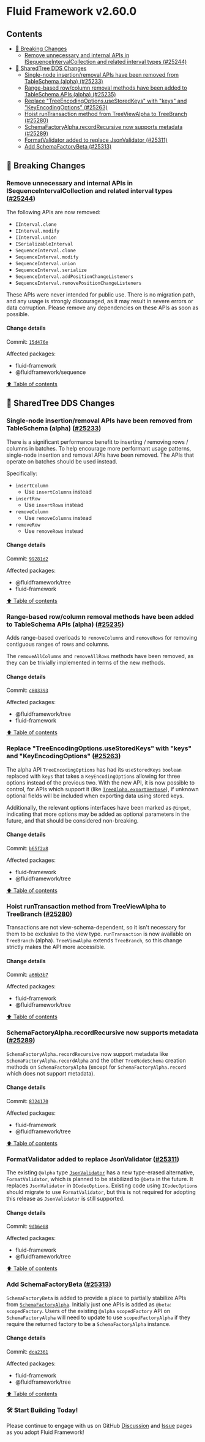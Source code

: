 <!-- THIS IS AN AUTOGENERATED FILE. DO NOT EDIT THIS FILE DIRECTLY. -->

# Fluid Framework v2.60.0

## Contents

- [🚨 Breaking Changes](#-breaking-changes)
  - [Remove unnecessary and internal APIs in ISequenceIntervalCollection and related interval types (#25244)](#remove-unnecessary-and-internal-apis-in-isequenceintervalcollection-and-related-interval-types-25244)
- [🌳 SharedTree DDS Changes](#-sharedtree-dds-changes)
  - [Single-node insertion/removal APIs have been removed from TableSchema (alpha) (#25233)](#single-node-insertionremoval-apis-have-been-removed-from-tableschema-alpha-25233)
  - [Range-based row/column removal methods have been added to TableSchema APIs (alpha) (#25235)](#range-based-rowcolumn-removal-methods-have-been-added-to-tableschema-apis-alpha-25235)
  - [Replace "TreeEncodingOptions.useStoredKeys" with "keys" and "KeyEncodingOptions" (#25263)](#replace-treeencodingoptionsusestoredkeys-with-keys-and-keyencodingoptions-25263)
  - [Hoist runTransaction method from TreeViewAlpha to TreeBranch (#25280)](#hoist-runtransaction-method-from-treeviewalpha-to-treebranch-25280)
  - [SchemaFactoryAlpha.recordRecursive now supports metadata (#25289)](#schemafactoryalpharecordrecursive-now-supports-metadata-25289)
  - [FormatValidator added to replace JsonValidator (#25311)](#formatvalidator-added-to-replace-jsonvalidator-25311)
  - [Add SchemaFactoryBeta (#25313)](#add-schemafactorybeta-25313)

## 🚨 Breaking Changes

### Remove unnecessary and internal APIs in ISequenceIntervalCollection and related interval types ([#25244](https://github.com/microsoft/FluidFramework/issues/25244))

The following APIs are now removed:

- `IInterval.clone`
- `IInterval.modify`
- `IInterval.union`
- `ISerializableInterval`
- `SequenceInterval.clone`
- `SequenceInterval.modify`
- `SequenceInterval.union`
- `SequenceInterval.serialize`
- `SequenceInterval.addPositionChangeListeners`
- `SequenceInterval.removePositionChangeListeners`

These APIs were never intended for public use. There is no migration path, and any usage is strongly discouraged, as it may result in severe errors or data corruption. Please remove any dependencies on these APIs as soon as possible.

#### Change details

Commit: [`15d476e`](https://github.com/microsoft/FluidFramework/commit/15d476ea7069eb4de317a726733aa8fb9e8486e8)

Affected packages:

- fluid-framework
- @fluidframework/sequence

[⬆️ Table of contents](#contents)

## 🌳 SharedTree DDS Changes

### Single-node insertion/removal APIs have been removed from TableSchema (alpha) ([#25233](https://github.com/microsoft/FluidFramework/issues/25233))

There is a significant performance benefit to inserting / removing rows / columns in batches. To help encourage more performant usage patterns, single-node insertion and removal APIs have been removed. The APIs that operate on batches should be used instead.

Specifically:

- `insertColumn`
  - Use `insertColumns` instead
- `insertRow`
  - Use `insertRows` instead
- `removeColumn`
  - Use `removeColumns` instead
- `removeRow`
  - Use `removeRows` instead

#### Change details

Commit: [`99281d2`](https://github.com/microsoft/FluidFramework/commit/99281d2b24ec406760c9029aad5aa72a9265a65d)

Affected packages:

- @fluidframework/tree
- fluid-framework

[⬆️ Table of contents](#contents)

### Range-based row/column removal methods have been added to TableSchema APIs (alpha) ([#25235](https://github.com/microsoft/FluidFramework/issues/25235))

Adds range-based overloads to `removeColumns` and `removeRows` for removing contiguous ranges of rows and columns.

The `removeAllColumns` and `removeAllRows` methods have been removed, as they can be trivially implemented in terms of the new methods.

#### Change details

Commit: [`c803393`](https://github.com/microsoft/FluidFramework/commit/c803393cec6847f4294dc34b4a074ec93baf111c)

Affected packages:

- @fluidframework/tree
- fluid-framework

[⬆️ Table of contents](#contents)

### Replace "TreeEncodingOptions.useStoredKeys" with "keys" and "KeyEncodingOptions" ([#25263](https://github.com/microsoft/FluidFramework/issues/25263))

The alpha API `TreeEncodingOptions` has had its `useStoredKeys` `boolean` replaced with `keys` that takes a `KeyEncodingOptions` allowing for three options instead of the previous two. With the new API, it is now possible to control, for APIs which support it (like [`TreeAlpha.exportVerbose`](https://fluidframework.com/docs/api/fluid-framework/treealpha-interface#exportverbose-methodsignature)), if unknown optional fields will be included when exporting data using stored keys.

Additionally, the relevant options interfaces have been marked as `@input`, indicating that more options may be added as optional parameters in the future, and that should be considered non-breaking.

#### Change details

Commit: [`b65f2a8`](https://github.com/microsoft/FluidFramework/commit/b65f2a86d44d690a675867600a0a7e3c1608a473)

Affected packages:

- fluid-framework
- @fluidframework/tree

[⬆️ Table of contents](#contents)

### Hoist runTransaction method from TreeViewAlpha to TreeBranch ([#25280](https://github.com/microsoft/FluidFramework/issues/25280))

Transactions are not view-schema-dependent, so it isn't necessary for them to be exclusive to the view type. `runTransaction` is now available on `TreeBranch` (alpha). `TreeViewAlpha` extends `TreeBranch`, so this change strictly makes the API more accessible.

#### Change details

Commit: [`a66b3b7`](https://github.com/microsoft/FluidFramework/commit/a66b3b77df346d1689ddedcefc16846eda45991a)

Affected packages:

- fluid-framework
- @fluidframework/tree

[⬆️ Table of contents](#contents)

### SchemaFactoryAlpha.recordRecursive now supports metadata ([#25289](https://github.com/microsoft/FluidFramework/issues/25289))

`SchemaFactoryAlpha.recordRecursive` now support metadata like `SchemaFactoryAlpha.recordAlpha` and the other `TreeNodeSchema` creation methods on `SchemaFactoryAlpha` (except for `SchemaFactoryAlpha.record` which does not support metadata).

#### Change details

Commit: [`8324170`](https://github.com/microsoft/FluidFramework/commit/83241702d5fb5608cfa0add569c7803837abcf82)

Affected packages:

- fluid-framework
- @fluidframework/tree

[⬆️ Table of contents](#contents)

### FormatValidator added to replace JsonValidator ([#25311](https://github.com/microsoft/FluidFramework/issues/25311))

The existing `@alpha` type [`JsonValidator`](https://fluidframework.com/docs/api/fluid-framework/jsonvalidator-interface) has a new type-erased alternative, `FormatValidator`, which is planned to be stabilized to `@beta` in the future. It replaces `JsonValidator` in `ICodecOptions`. Existing code using `ICodecOptions` should migrate to use `FormatValidator`, but this is not required for adopting this release as `JsonValidator` is still supported.

#### Change details

Commit: [`9db6e08`](https://github.com/microsoft/FluidFramework/commit/9db6e08ec12973e7cc4f7fe86fecd054bafcd1c0)

Affected packages:

- fluid-framework
- @fluidframework/tree

[⬆️ Table of contents](#contents)

### Add SchemaFactoryBeta ([#25313](https://github.com/microsoft/FluidFramework/issues/25313))

`SchemaFactoryBeta` is added to provide a place to partially stabilize APIs from [`SchemaFactoryAlpha`](https://fluidframework.com/docs/api/fluid-framework/schemafactoryalpha-class). Initially just one APIs is added as `@beta`: `scopedFactory`. Users of the existing `@alpha` `scopedFactory` API on `SchemaFactoryAlpha` will need to update to use `scopedFactoryAlpha` if they require the returned factory to be a `SchemaFactoryAlpha` instance.

#### Change details

Commit: [`dca2361`](https://github.com/microsoft/FluidFramework/commit/dca2361d33dd959f5d913cbb59601685f85ff6f0)

Affected packages:

- fluid-framework
- @fluidframework/tree

[⬆️ Table of contents](#contents)

### 🛠️ Start Building Today!

Please continue to engage with us on GitHub [Discussion](https://github.com/microsoft/FluidFramework/discussions) and [Issue](https://github.com/microsoft/FluidFramework/issues) pages as you adopt Fluid Framework!
